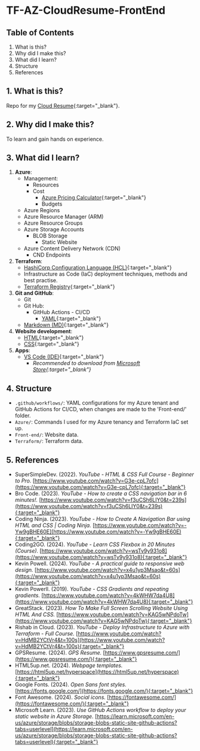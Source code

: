 # **TF-AZ-CloudResume-FrontEnd**

## **Table of Contents**
  1. What is this?
  2. Why did I make this?
  3. What did I learn?
  4. Structure
  4. References

## **1. What is this?**
Repo for my [Cloud Resume](https://tf-az-cdn-obedresume.azureedge.net/){:target="_blank"}.

## **2. Why did I make this?**
To learn and gain hands on experience.

## **3. What did I learn?**
  1. **Azure**:
      - Management:
          - Resources
          - Cost
              - [Azure Pricing Calculator](https://azure.microsoft.com/en-us/pricing/calculator/){:target="_blank"}
              - Budgets
      - Azure Regions
      - Azure Resource Manager (ARM)
      - Azure Resource Groups
      - Azure Storage Accounts
          - BLOB Storage
              - Static Website
      - Azure Content Delivery Network (CDN)
          - CND Endpoints
  2. **Terraform**:
      - [HashiCorp Configuration Language (HCL)](https://github.com/Obed213/TF-AZ-CloudResume-FrontEnd/blob/main/Terraform/main.tf){:target="_blank"}
      - Infrastructure as Code (IaC) deployment techniques, methods and best practise.
      - [Terraform Registry](https://registry.terraform.io/){:target="_blank"}
  3. **Git and GitHub**:
      - Git
      - Git Hub:
          - GitHub Actions - CI/CD
            - [YAML](https://github.com/Obed213/TF-AZ-CloudResume-FrontEnd/blob/main/.github/workflows/frontend.main.yml){:target="_blank"}
      - [Markdown (MD)](https://github.com/Obed213/TF-AZ-CloudResume-FrontEnd/blob/main/README.md?plain=1){:target="_blank"}
  4. **Website development**:
      - [HTML](https://github.com/Obed213/TF-AZ-CloudResume-FrontEnd/blob/main/Front-end/index.html){:target="_blank"}
      - [CSS](https://github.com/Obed213/TF-AZ-CloudResume-FrontEnd/blob/main/Front-end/styles/main.css){:target="_blank"}
  5. **Apps**:
      - [VS Code (IDE)](https://code.visualstudio.com/Download){:target="_blank"}
          - *Recommended to download from [Microsoft Store](https://apps.microsoft.com/store/detail/XP9KHM4BK9FZ7Q?ocid=pdpshare){:target="_blank"}*

## **4. Structure**
  - `.github/workflows/`: YAML configurations for my Azure tenant and GitHub Actions for CI/CD, when changes are made to the 'Front-end/' folder.
  - `Azure/`: Commands I used for my Azure tenancy and Terraform IaC set up.
  - `Front-end/`: Website data.
  - `Terraform/`: Terraform data.

## **5. References**
  - SuperSimpleDev. (2022). *YouTube - HTML & CSS Full Course - Beginner to Pro.* [https://www.youtube.com/watch?v=G3e-cpL7ofc](https://www.youtube.com/watch?v=G3e-cpL7ofc){:target="_blank"}
  - Bro Code. (2023). *YouTube - How to create a CSS navigation bar in 6 minutes!.* [https://www.youtube.com/watch?v=f3uCSh6LIY0&t=239s](https://www.youtube.com/watch?v=f3uCSh6LIY0&t=239s){:target="_blank"}
  - Coding Ninja. (2023). *YouTube - How to Create A Navigation Bar using HTML and CSS | Coding Ninja.* [https://www.youtube.com/watch?v=-Yw9gBHE60E](https://www.youtube.com/watch?v=-Yw9gBHE60E){:target="_blank"}
  - Coding2GO. (2024). *YouTube - Learn CSS Flexbox in 20 Minutes (Course).* [https://www.youtube.com/watch?v=wsTv9y931o8](https://www.youtube.com/watch?v=wsTv9y931o8){:target="_blank"}
  - Kevin Powell. (2024). *YouTube - A practical guide to responsive web design.* [https://www.youtube.com/watch?v=x4u1yp3Msao&t=60s](https://www.youtube.com/watch?v=x4u1yp3Msao&t=60s){:target="_blank"}
  - Kevin Powerll. (2019). *YouTube - CSS Gradients and repeating gradients.*  [https://www.youtube.com/watch?v=4kWHW7da4U8](https://www.youtube.com/watch?v=4kWHW7da4U8){:target="_blank"}
  - GreatStack. (2023). *How To Make Full Screen Scrolling Website Using HTML And CSS.* [https://www.youtube.com/watch?v=KAG5wNPdoTw](https://www.youtube.com/watch?v=KAG5wNPdoTw){:target="_blank"}
  - Rishab in Cloud. (2023). *YouTube - Deploy Infrastructure to Azure with Terraform - Full Course.* [https://www.youtube.com/watch?v=HdMB2YCtVr4&t=100s](https://www.youtube.com/watch?v=HdMB2YCtVr4&t=100s){:target="_blank"}
  - GPSResume. (2024). *GPS Resume.* [https://www.gpsresume.com/](https://www.gpsresume.com/){:target="_blank"}
  - HTML5up.net. (2024). *Webpage templates.*  [https://html5up.net/hyperspace](https://html5up.net/hyperspace){:target="_blank"}
  - Google Fonts. (2024). *Open Sans font styles.* [https://fonts.google.com/](https://fonts.google.com/){:target="_blank"}
  - Font Awesome. (2024). *Social icons.* [https://fontawesome.com/](https://fontawesome.com/){:target="_blank"}
  - Microsoft Learn. (2023). *Use GitHub Actions workflow to deploy your static website in Azure Storage.* [https://learn.microsoft.com/en-us/azure/storage/blobs/storage-blobs-static-site-github-actions?tabs=userlevel](https://learn.microsoft.com/en-us/azure/storage/blobs/storage-blobs-static-site-github-actions?tabs=userlevel){:target="_blank"}



